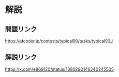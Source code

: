 # 解説

## 問題リンク
https://atcoder.jp/contests/typical90/tasks/typical90_i

## 解説リンク
https://x.com/e869120/status/1380290146340245505
